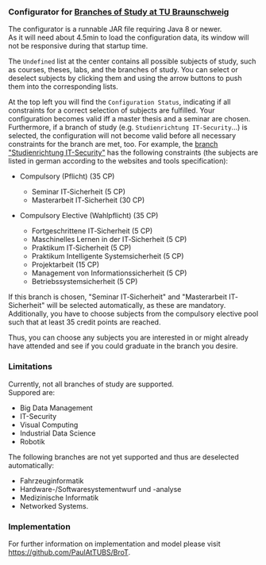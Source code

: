 ### Configurator for [Branches of Study at TU Braunschweig][1]

The configurator is a runnable JAR file requiring Java 8 or newer.  
As it will need about 4.5min to load the configuration data, its window
will not be responsive during that startup time.

The `Undefined` list at the center contains all possible subjects of study, such as
courses, theses, labs, and the branches of study.
You can select or deselect subjects by clicking them and using the arrow buttons to push them into
the corresponding lists.

At the top left you will find the `Configuration Status`, indicating if all constraints
for a correct selection of subjects are fulfilled.
Your configuration becomes valid iff a master thesis and a seminar are chosen.
Furthermore, if a branch of study (e.g. `Studienrichtung IT-Security`...) is selected,
the configuration will not become valid before all necessary constraints for the branch are met, too.
For example, the [branch "Studienrichtung IT-Security"][2] has the following constraints
(the subjects are listed in german according to the websites and tools specification):

- Compulsory (Pflicht) (35 CP)
   - Seminar IT‐Sicherheit (5 CP)
   - Masterarbeit IT‐Sicherheit (30 CP)

- Compulsory Elective (Wahlpflicht) (35 CP)
   - Fortgeschrittene IT‐Sicherheit (5 CP)
   - Maschinelles Lernen in der IT‐Sicherheit (5 CP)
   - Praktikum IT‐Sicherheit (5 CP)
   - Praktikum Intelligente Systemsicherheit (5 CP)
   - Projektarbeit (15 CP)
   - Management von Informationssicherheit (5 CP)
   - Betriebssystemsicherheit (5 CP)

If this branch is chosen, "Seminar IT‐Sicherheit" and "Masterarbeit IT‐Sicherheit" will be selected automatically, as these are mandatory.
Additionally, you have to choose subjects from the compulsory elective pool such that at least 35 credit points are reached.

Thus, you can choose any subjects you are interested in or might already have attended and see if you could graduate in the branch you desire.

### Limitations

Currently, not all branches of study are supported.  
Suppored are:
  + Big Data Management
  + IT-Security
  + Visual Computing
  + Industrial Data Science
  + Robotik

The following branches are not yet supported and thus are deselected automatically:
  - Fahrzeuginformatik
  - Hardware-/Softwaresystementwurf und -analyse
  - Medizinische Informatik
  - Networked Systems.

### Implementation
For further information on implementation and model please visit https://github.com/PaulAtTUBS/BroT.

[1]: https://www.tu-braunschweig.de/informatik-msc/struktur/studienrichtungen
[2]: https://www.tu-braunschweig.de/informatik-msc/struktur/studienrichtungen/it-sicherheit